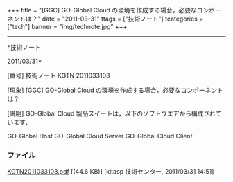 ﻿+++
title = "[GGC] GO-Global Cloud の環境を作成する場合，必要なコンポーネントは？"
date = "2011-03-31"
ttags = ["技術ノート"]
tcategories = ["tech"]
banner = "img/technote.jpg"
+++

-----------------------------------------------------------------------------------------------------------------------------

*技術ノート

2011/03/31*


[番号]
技術ノート KGTN 2011033103

[現象]
[GGC] GO-Global Cloud の環境を作成する場合，必要なコンポーネントは？

[説明]
GO-Global Cloud 製品スイートは，以下のソフトウエアから構成されています．

GO-Global Host
GO-Global Cloud Server
GO-Global Cloud Client


### ファイル

 
 


[KGTN2011033103.pdf](http://techreport.kitasp.net/attachments/download/530/KGTN2011033103.pdf)
 [(44.6 KB)] [kitasp 技術センター, 2011/03/31
14:51]


 


 

